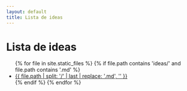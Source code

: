 ```yaml
---
layout: default
title: Lista de ideas
---
```


# Lista de ideas

<ul>
{% for file in site.static_files %}
  {% if file.path contains 'ideas/' and file.path contains '.md' %}
    <li><a href="{{ site.baseurl }}{{ file.path | replace: '.md', '.html' }}">{{ file.path | split: '/' | last | replace: '.md', '' }}</a></li>
  {% endif %}
{% endfor %}
</ul>
